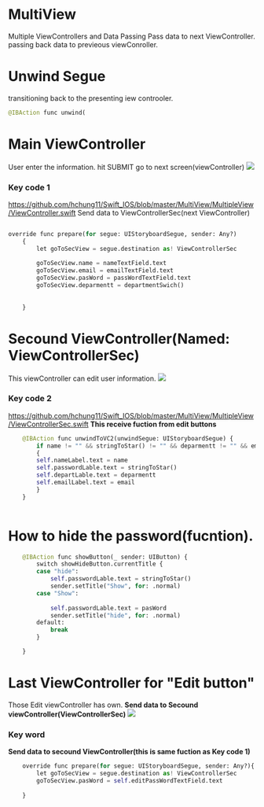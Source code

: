 # MultiView

Multiple ViewControllers and Data Passing 
Pass data to next ViewController.
passing back data to previeous viewConroller.

# Unwind Segue
transitioning back to the presenting iew controoler.

```python
@IBAction func unwind(
```
# Main ViewController
User enter the information.
hit SUBMIT go to next screen(viewController)
![](git/inclass03First.gif)

### Key code 1
https://github.com/hchung11/Swift_IOS/blob/master/MultiView/MultipleView/ViewController.swift
Send data to ViewControllerSec(next ViewController)
``` python

override func prepare(for segue: UIStoryboardSegue, sender: Any?)
    {
        let goToSecView = segue.destination as! ViewControllerSec
        
        goToSecView.name = nameTextField.text
        goToSecView.email = emailTextField.text
        goToSecView.pasWord = passWordTextField.text
        goToSecView.deparmentt = departmentSwich()
        
        
    }
```

# Secound ViewController(Named: ViewControllerSec)
This viewController can edit user information.
![](git/inclass03Secound.gif)

### Key code 2
https://github.com/hchung11/Swift_IOS/blob/master/MultiView/MultipleView/ViewControllerSec.swift
<b>This receive fuction from edit buttons </b>
``` python
    @IBAction func unwindToVC2(unwindSegue: UIStoryboardSegue) {
        if name != "" && stringToStar() != "" && deparmentt != "" && email != ""
        {
        self.nameLabel.text = name
        self.passwordLable.text = stringToStar()
        self.departLable.text = deparmentt
        self.emailLabel.text = email
        }
    }
    
```
# How to hide the password(fucntion).
``` python
    @IBAction func showButton(_ sender: UIButton) {
        switch showHideButton.currentTitle {
        case "hide":
            self.passwordLable.text = stringToStar()
            sender.setTitle("Show", for: .normal)
        case "Show":
            
            self.passwordLable.text = pasWord
            sender.setTitle("hide", for: .normal)
        default:
            break
        }

    }
```
# Last ViewController for "Edit button"
Those Edit viewController has own.
<b>Send data to Secound viewController(ViewControllerSec)</b>
![](git/inclass03Third.gif)

### Key word
<b>Send data to secound ViewController(this is same fuction as Key code 1) </b>
``` python
    override func prepare(for segue: UIStoryboardSegue, sender: Any?){
        let goToSecView = segue.destination as! ViewControllerSec
        goToSecView.pasWord = self.editPassWordTextField.text
        
    }
``` 

